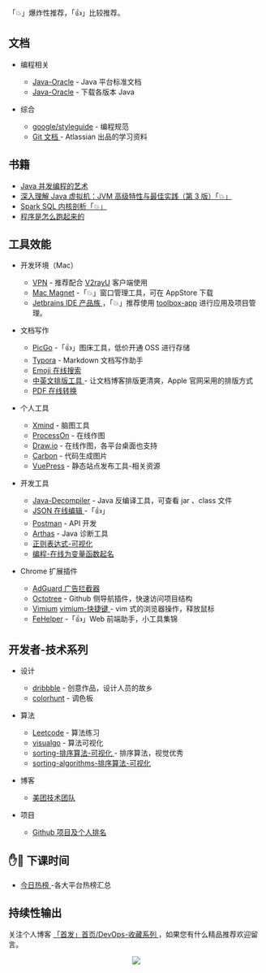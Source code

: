
「:boom:」爆炸性推荐，「:+1:」比较推荐。

## 文档
- 编程相关
  - [Java-Oracle](https://docs.oracle.com/en/java/javase/index.html) - Java 平台标准文档
  - [Java-Oracle](https://www.oracle.com/java/technologies/javase-downloads.html) - 下载各版本 Java

- 综合
  - [google/styleguide](https://github.com/google/styleguide) - 编程规范
  - [Git 文档 ](https://www.atlassian.com/git/tutorials) - Atlassian 出品的学习资料

## 书籍
- [Java 并发编程的艺术 ](https://book.douban.com/subject/26591326/)
- [深入理解 Java 虚拟机：JVM 高级特性与最佳实践（第 3 版）「:boom:」](https://www.zhihu.com/pub/book/119648736)
- [Spark SQL 内核剖析「:boom:」](https://www.zhihu.com/pub/book/119573551)
- [程序是怎么跑起来的 ](https://www.zhihu.com/pub/book/119564974)

## 工具效能
- 开发环境（Mac）
  - [VPN](https://portal.shadowsocks.nl/aff.php?aff=1807) - 推荐配合 [V2rayU](https://github.com/yanue/V2rayU/releases) 客户端使用
  - [Mac Magnet](https://magnet.crowdcafe.com/) -「:boom:」窗口管理工具，可在 AppStore 下载
  - [Jetbrains IDE 产品族 ](https://www.jetbrains.com/products.html)，「:boom:」推荐使用 [toolbox-app](https://www.jetbrains.com/toolbox-app/) 进行应用及项目管理。
- 文档写作
  - [PicGo](https://molunerfinn.com/PicGo/) -「:+1:」图床工具，低价开通 OSS 进行存储
  - [Typora](https://typora.io/) - Markdown 文档写作助手
  - [Emoji 在线搜索 ](https://emoji.muan.co/)
  - [中英文排版工具 ](https://cyc2018.github.io/Text-Typesetting/) - 让文档博客排版更清爽，Apple 官网采用的排版方式
  - [PDF 在线转换](https://smallpdf.com/cn)

- 个人工具
  - [Xmind](https://www.xmind.cn) - 脑图工具
  - [ProcessOn](https://www.processon.com) - 在线作图
  - [Draw.io](https://www.draw.io/) - 在线作图，各平台桌面也支持
  - [Carbon](https://carbon.now.sh/) - 代码生成图片
  - [VuePress](https://github.com/vuepressjs/awesome-vuepress#official-resources) - 静态站点发布工具-相关资源

- 开发工具
  - [Java-Decompiler](http://java-decompiler.github.io/) - Java 反编译工具，可查看 jar 、class 文件
  - [JSON 在线编辑 ](http://jsoneditoronline.org/) -「:+1:」
  - [Postman](https://www.postman.com/) - API 开发
  - [Arthas](https://alibaba.github.io/arthas/) - Java 诊断工具
  - [正则表达式-可视化 ](https://github.com/CJex/regulex)
  - [编程-在线为变量函数起名 ](https://unbug.github.io/codelf/)

- Chrome 扩展插件
  - [AdGuard 广告拦截器 ](https://chrome.google.com/webstore/detail/bgnkhhnnamicmpeenaelnjfhikgbkllg)
  - [Octotree](https://chrome.google.com/webstore/detail/bkhaagjahfmjljalopjnoealnfndnagc) - Github 侧导航插件，快速访问项目结构
  - [Vimium](https://chrome.google.com/webstore/detail/dbepggeogbaibhgnhhndojpepiihcmeb) [vimium-快捷键 ](/devops/dev-tools/vimium-快捷键.md) - vim 式的浏览器操作，释放鼠标
  - [FeHelper](https://github.com/zxlie/FeHelper) -「:+1:」Web 前端助手，小工具集锦

## 开发者-技术系列
- 设计
  - [dribbble](https://dribbble.com/) - 创意作品，设计人员的故乡
  - [colorhunt](https://colorhunt.co/) - 调色板

- 算法
  - [Leetcode](https://leetcode-cn.com/) - 算法练习
  - [visualgo](https://visualgo.net/zh) - 算法可视化
  - [sorting-排序算法-可视化 ](http://sorting.at/) - 排序算法，视觉优秀
  - [sorting-algorithms-排序算法-可视化](http://www.sorting-algorithms.com/)

- 博客
  - [美团技术团队 ](https://tech.meituan.com/)

- 项目
  - [Github 项目及个人排名 ](https://gitmemory.com)

## :raised_hand::tropical_fish: 下课时间
- [今日热榜 ](https://tophub.today/)-各大平台热榜汇总

## 持续性输出
关注个人博客 [「首发」首页/DevOps-收藏系列 ](https://review-notes.top/)，如果您有什么精品推荐欢迎留言。

<div align="center">
    <img src="https://blog-review-notes.oss-cn-beijing.aliyuncs.com/gourderwa.footer.jpeg">
</div>